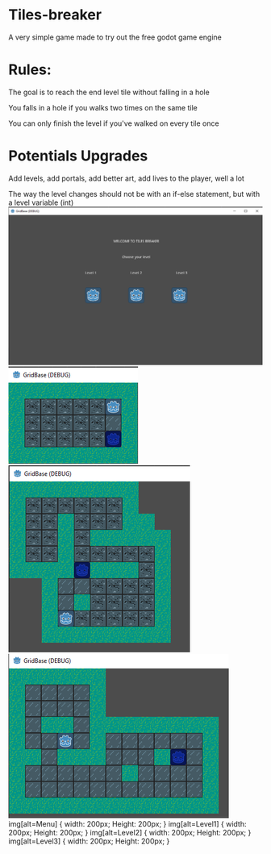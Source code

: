 # Tiles-breaker
A very simple game made to try out the free godot game engine
# Rules:
The goal is to reach the end level tile without falling in a hole

You falls in a hole if you walks two times on the same tile

You can only finish the level if you've walked on every tile once

# Potentials Upgrades
Add levels, add portals, add better art, add lives to the player, well a lot

The way the level changes should not be with an if-else statement, but with a level variable (int)
![Menu](gridBaseGodot/images/Godot1.png)
![Level1](gridBaseGodot/images/2.png)
![Level2](gridBaseGodot/images/godot3.png)
![Level3](gridBaseGodot/images/godot4.png)
img[alt=Menu] { width: 200px; Height: 200px; }
img[alt=Level1] { width: 200px; Height: 200px; }
img[alt=Level2] { width: 200px; Height: 200px; }
img[alt=Level3] { width: 200px; Height: 200px; }
